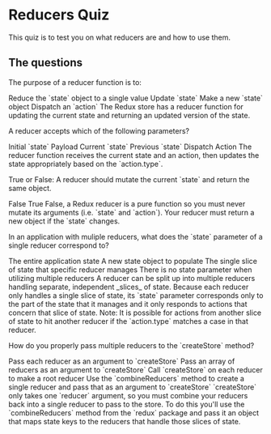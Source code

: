 # Reducers Quiz

This quiz is to test you on what reducers are and how to use them.

## The questions

<quiz>
  <question>
    <p>
      The purpose of a reducer function is to:
    </p>
    <answer>Reduce the `state` object to a single value</answer>
    <answer correct>Update `state`</answer>
    <answer>Make a new `state` object</answer>
    <answer>Dispatch an `action`</answer>
    <explanation>
      The Redux store has a reducer function for updating the current state and
      returning an updated version of the state.
    </explanation>
  </question>
</quiz>
<quiz>
  <question multiple>
    <p>
      A reducer accepts which of the following parameters?
    </p>
    <answer>Initial `state`</answer>
    <answer>Payload</answer>
    <answer correct>Current `state`</answer>
    <answer>Previous `state`</answer>
    <answer>Dispatch</answer>
    <answer correct>Action</answer>
    <explanation>
      The reducer function receives the current state and an action, then
      updates the state appropriately based on the `action.type`.
    </explanation>
  </question>
</quiz>
<quiz>
  <question>
    <p>
      True or False: A reducer should mutate the current `state` and return the same object.
    </p>
    <answer correct> False </answer>
    <answer> True </answer>
    <explanation>
      False, a Redux reducer is a pure function so you must never mutate its
      arguments (i.e. `state` and `action`). Your reducer must return a new
      object if the `state` changes.
    </explanation>
  </question>
</quiz>
<quiz>
  <question>
    <p>
      In an application with muliple reducers, what does the `state` parameter
      of a single reducer correspond to?
    </p>
    <answer>The entire application state</answer>
    <answer>A new state object to populate</answer>
    <answer correct>The single slice of state that specific reducer manages
    </answer>
    <answer>There is no state parameter when utilizing multiple reducers
    </answer>
    <explanation>
      A reducer can be split up into multiple reducers handling separate,
      independent _slices_ of state. Because each reducer only handles a single
      slice of state, its `state` parameter corresponds only to the part of
      the state that it manages and it only responds to actions that concern
      that slice of state. Note: It is possible for actions from another slice
      of state to hit another reducer if the `action.type` matches a case in
      that reducer.
    </explanation>
  </question>
</quiz>
<quiz>
  <question>
    <p>
      How do you properly pass multiple reducers to the `createStore` method?
    </p>
    <answer>Pass each reducer as an argument to `createStore`</answer>
    <answer>Pass an array of reducers as an argument to `createStore`</answer>
    <answer>Call `createStore` on each reducer to make a root reducer</answer>
    <answer correct>Use the `combineReducers` method to create a single reducer
    and pass that as an argument to `createStore`</answer>
    <explanation>
    `createStore` only takes one `reducer` argument, so you must combine your
    reducers back into a single reducer to pass to the store. To do this you'll
    use the `combineReducers` method from the `redux` package and pass it an
    object that maps state keys to the reducers that handle those slices of
    state.
    </explanation>
  </question>
</quiz>
